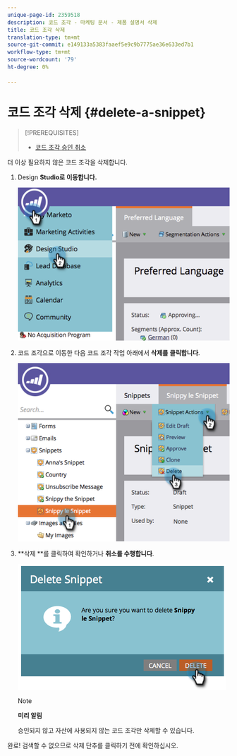 ```yaml
---
unique-page-id: 2359518
description: 코드 조각 - 마케팅 문서 - 제품 설명서 삭제
title: 코드 조각 삭제
translation-type: tm+mt
source-git-commit: e149133a5383faaef5e9c9b7775ae36e633ed7b1
workflow-type: tm+mt
source-wordcount: '79'
ht-degree: 0%

---
```



# 코드 조각 삭제 {#delete-a-snippet}

>[!PREREQUISITES]
>
>* [코드 조각 승인 취소](unapprove-a-snippet.md)

>



더 이상 필요하지 않은 코드 조각을 삭제합니다.

1. Design **Studio로 이동합니다.**

   ![](assets/image2014-9-16-10-3a43-3a47.png)

1. 코드 조각으로 이동한 다음 코드 조각 작업 아래에서 **삭제를** **클릭합니다**.

   ![](assets/image2014-9-16-10-3a43-3a57.png)

1. **삭제 **를 클릭하여 확인하거나 **취소를 수행합니다**.

   ![](assets/image2014-9-16-10-3a44-3a8.png)

   >[!NOTE]
   >
   >**미리 알림**
   >
   >
   >승인되지 않고 자산에 사용되지 않는 코드 조각만 삭제할 수 있습니다.

완료! 검색할 수 없으므로 삭제 단추를 클릭하기 전에 확인하십시오.

